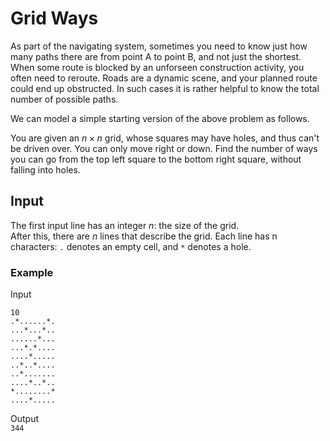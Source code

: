 # Grid Ways

As part of the navigating system, sometimes you need to know just how many paths there are from point A to point B, and not just the shortest. When some route is blocked by an unforseen construction activity, you often need to reroute. Roads are a dynamic scene, and your planned route could end up obstructed. In such cases it is rather helpful to know the total number of possible paths.

We can model a simple starting version of the above problem as follows.

You are given an $n\times n$ grid, whose squares may have holes, and thus can't be driven over. You can only move right or down.
Find the number of ways you can go from the top left square to the bottom right square, without falling into holes.

## Input

The first input line has an integer $n$: the size of the grid.  
After this, there are $n$ lines that describe the grid. Each line has n characters: `.` denotes an empty cell, and `*` denotes a hole.  

### Example

Input  

```
10
.*......*.
...*...*..
......*...
...*.*....
....*.....
..*..*....
..*.......
....*..*..
*........*
....*.....
```

Output  
`344`
